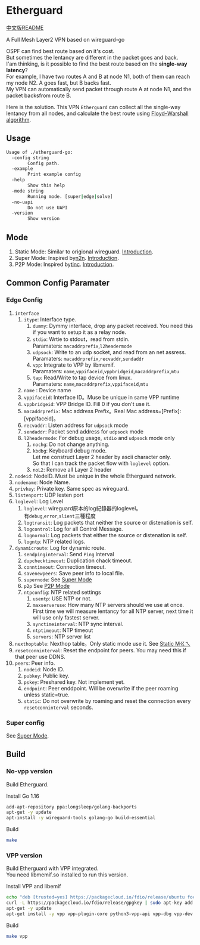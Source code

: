 # Etherguard

[中文版README](README_zh.md)

A Full Mesh Layer2 VPN based on wireguard-go  

OSPF can find best route based on it's cost.  
But sometimes the lentancy are different in the packet goes and back.  
I'am thinking, is it possible to find the best route based on the **single-way latency**?  
For example, I have two routes A and B at node N1, both of them can reach my node N2. A goes fast, but B backs fast.  
My VPN can automatically send packet through route A at node N1, and the packet backsfrom route B.

Here is the solution. This VPN `Etherguard` can collect all the single-way lentancy from all nodes, and calculate the best route using [Floyd–Warshall algorithm](https://en.wikipedia.org/wiki/Floyd%E2%80%93Warshall_algorithm).

## Usage

```bash
Usage of ./etherguard-go:
  -config string
        Config path.
  -example
        Print example config
  -help
        Show this help
  -mode string
        Running mode. [super|edge|solve]
  -no-uapi
        Do not use UAPI
  -version
        Show version
```

## Mode

1. Static Mode: Similar to origional wireguard. [Introduction](example_config/static_mode/README.md).
2. Super Mode: Inspired by[n2n](https://github.com/ntop/n2n). [Introduction](example_config/super_mode/README.md).
3. P2P Mode: Inspired by[tinc](https://github.com/gsliepen/tinc). [Introduction](example_config/p2p_mode/README.md).

## Common Config Paramater

### Edge Config

1. `interface`
    1. `itype`: Interface type.
        1. `dummy`: Dymmy interface, drop any packet received. You need this if you want to setup it as a relay node.
        2. `stdio`: Wrtie to stdout，read from stdin.  
           Paramaters: `macaddrprefix`,`l2headermode`
        3. `udpsock`: Write to an udp socket, and read from an net assress.  
           Paramaters: `macaddrprefix`,`recvaddr`,`sendaddr`
        4. `vpp`: Integrate to VPP by libmemif.  
           Paramaters: `name`,`vppifaceid`,`vppbridgeid`,`macaddrprefix`,`mtu`
        5. `tap`: Read/Write to tap device from linux.  
           Paramaters: `name`,`macaddrprefix`,`vppifaceid`,`mtu`
    2. `name` : Device name
    3. `vppifaceid`: Interface ID。Muse be unique in same VPP runtime
    4. `vppbridgeid`: VPP Bridge ID. Fill 0 if you don't use it.
    5. `macaddrprefix`: Mac address Prefix。Real Mac address=[Prefix]:[vppifaceid]。  
    6. `recvaddr`: Listen address for `udpsock` mode
    7. `sendaddr`: Packet send address for `udpsock` mode
    8. `l2headermode`: For debug usage, `stdio` and `udpsock` mode only
        1. `nochg`: Do not change anything.
        2. `kbdbg`: Keyboard debug mode.  
                    Let me construct Layer 2 header by ascii character only.  
                    So that I can track the packet flow with `loglevel` option.
        3. `noL2`: Remove all Layer 2 header
2. `nodeid`: NodeID. Must be unique in the whole Etherguard network.
3. `nodename`: Node Name.
4. `privkey`: Private key. Same spec as wireguard.
5. `listenport`: UDP lesten port
6. `loglevel`: Log Level
    1. `loglevel`: wireguard原本的log紀錄器的loglevel。  
       有`debug`,`error`,`slient`三種程度
    2. `logtransit`: Log packets that neither the source or distenation is self.
    3. `logcontrol`: Log for all Control Message.
    4. `lognormal`: Log packets that either the source or distenation is self.
    5. `logntp`: NTP related logs.
7. `dynamicroute`: Log for dynamic route.
    1. `sendpinginterval`: Send `Ping` interval
    2. `dupchecktimeout`: Duplication chack timeout.
    3. `conntimeout`: Connection timeout.
    4. `savenewpeers`: Save peer info to local file.
    5. `supernode`: See [Super Mode](example_config/super_mode/README_zh.md)
    6. `p2p` See [P2P Mode](example_config/p2p_mode/README_zh.md)
    7. `ntpconfig`: NTP related settings
        1. `usentp`: USE NTP or not.
        2. `maxserveruse`: How many NTP servers should we use at once.  
           First time we will measure lentancy for all NTP server, next time it will use only fastest server.
        3. `synctimeinterval`: NTP sync interval.
        4. `ntptimeout`: NTP timeout
        5. `servers`: NTP server list
8. `nexthoptable`: Nexthop table。Only static mode use it. See [Static Mㄍㄟ](example_config/super_mode/README_zh.md)
9. `resetconninterval`: Reset the endpoint for peers. You may need this if that peer use DDNS.
10. `peers`: Peer info.
    1. `nodeid`: Node ID.
    2. `pubkey`: Public key.
    3. `pskey`: Preshared key. Not implement yet.
    4. `endpoint`: Peer enddpoint. Will be overwrite if the peer roaming unless static=true.
    5. `static`: Do not overwrite by roaming and reset the connection every `resetconninterval` seconds.

### Super config

See [Super Mode](example_config/super_mode/README.md).

## Build

### No-vpp version

Build Etherguard.  

Install Go 1.16

```bash
add-apt-repository ppa:longsleep/golang-backports
apt-get -y update
apt-install -y wireguard-tools golang-go build-essential
```

Build

```bash
make
```

### VPP version

Build Etherguard with VPP integrated.  
You need libmemif.so installed to run this version.

Install VPP and libemif

```bash
echo "deb [trusted=yes] https://packagecloud.io/fdio/release/ubuntu focal main" > /etc/apt/sources.list.d/99fd.io.list
curl -L https://packagecloud.io/fdio/release/gpgkey | sudo apt-key add -
apt-get -y update
apt-get install -y vpp vpp-plugin-core python3-vpp-api vpp-dbg vpp-dev libmemif libmemif-dev
```

Build

```bash
make vpp
```
